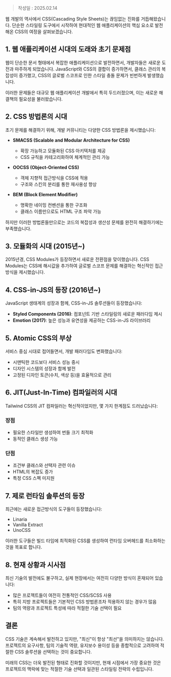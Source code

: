 >작성일 : 2025.02.14

웹 개발의 역사에서 CSS(Cascading Style Sheets)는 끊임없는 진화를 거듭해왔습니다. 단순한 스타일링 도구에서 시작하여 현대적인 웹 애플리케이션의 핵심 요소로 발전해온 CSS의 여정을 살펴보겠습니다.

## 1. 웹 애플리케이션 시대의 도래와 초기 문제점

웹이 단순한 문서 형태에서 복잡한 애플리케이션으로 발전하면서, 개발자들은 새로운 도전과 마주하게 되었습니다. JavaScript와 CSS의 결합이 증가하면서, 클래스 관리의 복잡성이 증가했고, CSS의 글로벌 스코프로 인한 스타일 충돌 문제가 빈번하게 발생했습니다.

이러한 문제들은 대규모 웹 애플리케이션 개발에서 특히 두드러졌으며, 이는 새로운 해결책의 필요성을 불러왔습니다.

## 2. CSS 방법론의 시대

초기 문제를 해결하기 위해, 개발 커뮤니티는 다양한 CSS 방법론을 제시했습니다:

- **SMACSS (Scalable and Modular Architecture for CSS)**
  - 확장 가능하고 모듈화된 CSS 아키텍처를 제공
  - CSS 규칙을 카테고리화하여 체계적인 관리 가능

- **OOCSS (Object-Oriented CSS)**
  - 객체 지향적 접근방식을 CSS에 적용
  - 구조와 스킨의 분리를 통한 재사용성 향상

- **BEM (Block Element Modifier)**
  - 명확한 네이밍 컨벤션을 통한 구조화
  - 클래스 이름만으로도 HTML 구조 파악 가능

하지만 이러한 방법론들만으로는 코드의 복잡성과 생산성 문제를 완전히 해결하기에는 부족했습니다.

## 3. 모듈화의 시대 (2015년~)

2015년경, CSS Modules가 등장하면서 새로운 전환점을 맞이했습니다. CSS Modules는 CSS에 해시값을 추가하여 글로벌 스코프 문제를 해결하는 혁신적인 접근방식을 제시했습니다.

## 4. CSS-in-JS의 등장 (2016년~)

JavaScript 생태계의 성장과 함께, CSS-in-JS 솔루션들이 등장했습니다:

- **Styled Components (2016)**: 컴포넌트 기반 스타일링의 새로운 패러다임 제시
- **Emotion (2017)**: 높은 성능과 유연성을 제공하는 CSS-in-JS 라이브러리

## 5. Atomic CSS의 부상

서비스 중심 시대로 접어들면서, 개발 패러다임도 변화했습니다:

- 시맨틱한 코드보다 서비스 성능 중시
- 디자인 시스템의 성장과 함께 발전
- 고정된 디자인 토큰(수치, 색상 등)을 효율적으로 관리

## 6. JIT(Just-In-Time) 컴파일러의 시대

Tailwind CSS의 JIT 컴파일러는 혁신적이었지만, 몇 가지 한계점도 드러났습니다:

### 장점
- 필요한 스타일만 생성하여 번들 크기 최적화
- 동적인 클래스 생성 가능

### 단점
- 조건부 클래스와 선택자 관련 이슈
- HTML의 복잡도 증가
- 특정 CSS 스펙 미지원

## 7. 제로 런타임 솔루션의 등장

최근에는 새로운 접근방식의 도구들이 등장했습니다:
- Linaria
- Vanilla Extract
- UnoCSS

이러한 도구들은 빌드 타임에 최적화된 CSS를 생성하여 런타임 오버헤드를 최소화하는 것을 목표로 합니다.

## 8. 현재 상황과 시사점

최신 기술의 발전에도 불구하고, 실제 현장에서는 여전히 다양한 방식이 혼재되어 있습니다:

- 많은 프로젝트들이 여전히 전통적인 CSS/SCSS 사용
- 특히 지방 프로젝트들은 기본적인 CSS 방법론조차 적용하지 않는 경우가 많음
- 팀의 역량과 프로젝트 특성에 따라 적절한 기술 선택이 필요

## 결론

CSS 기술은 계속해서 발전하고 있지만, "최신"이 항상 "최선"을 의미하지는 않습니다. 프로젝트의 요구사항, 팀의 기술적 역량, 유지보수 용이성 등을 종합적으로 고려하여 적절한 CSS 솔루션을 선택하는 것이 중요합니다.

미래의 CSS는 더욱 발전된 형태로 진화할 것이지만, 현재 시점에서 가장 중요한 것은 프로젝트의 맥락에 맞는 적절한 기술 선택과 일관된 스타일링 전략의 수립입니다.